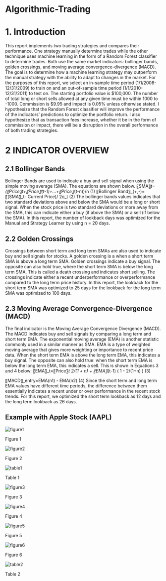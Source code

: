 # Algorithmic-Trading

# 1. Introduction
This report implements two trading strategies and compares their performance. One strategy manually determine trades while the other technique uses machine learning in the form of a Random Forest classifier to determine trades. Both use the same market indicators: bollinger bands, golden crossings, and moving average convergence-divergence (MACD). The goal is to determine how a machine learning strategy may outperform the manual strategy with the ability to adapt to changes in the market. For the purposes of this report, we select an in-sample time period (1/1/2008-12/31/2009) to train on and an out-of-sample time period (1/1/2010-12/31/2011) to test on. The starting portfolio value is $100,000. The number of total long or short sells allowed at any given time must be within 1000 to -1000. Commission is $9.95 and impact is 0.05% unless otherwise stated. I hypothesize that the Random Forest classifier will improve the performance of the indicators’ predictions to optimize the portfolio return. I also hypothesize that as transaction fees increase, whether it be in the form of commission or impact, there will be a disruption in the overall performance of both trading strategies.

# 2 INDICATOR OVERVIEW
## 2.1 Bollinger Bands
Bollinger Bands are used to indicate a buy and sell signal when using the simple moving average (SMA). The equations are shown below.
〖SMA〗_t=(〖Price〗_t+〖Price〗_(t-1)+...+〖Price〗_(t-n))/n                                          (1)
〖Bollinger Band〗_(+,-)= 〖(SMA〗_t- Current Price)/ 2σ_t                                               (2)
The bollinger bands values indicates that two standard deviations above and below the SMA would be a long or short signal. When the stock price is two standard deviations or more away from the SMA, this can indicate either a buy (if above the SMA) or a sell (if below the SMA). In this report, the number of lookback days was optimized for the Manual and Strategy Learner by using n = 20 days.

## 2.2 Golden Crossings
Crossings between short term and long term SMAs are also used to indicate buy and sell signals for stocks. A golden crossing is a when a short term SMA is above a long term SMA. Golden crossings indicate a buy signal. The opposite can also hold true, where the short term SMA is below the long term SMA. This is called a death crossing and indicates short selling. The crossings indicate either a recent underperformance or overperformance compared to the long term price history. In this report, the lookback for the short term SMA was optimized to 25 days for the lookback for the long term SMA was optimized to 100 days.

## 2.3 Moving Average Convergence-Divergence (MACD)
The final indicator is the Moving Average Convergence Divergence (MACD). The MACD indicates buy and sell signals by comparing a long term and short term EMA. The exponential moving average (EMA) is another statistic commonly used in a similar manner as SMA. EMA is a type of weighted moving average that gives more weighting or importance to recent price data. When the short term EMA is above the long term EMA, this indicates a buy signal. The opposite can also hold true: when the short term EMA is below the long term EMA, this indicates a sell. This is shown in Equations 3 and 4 below: 
〖EMA〗_t=〖Price〗_t  2/(1 + n)     +    〖EMA〗_(t-1) ( 1 -  2/(1+n)  )         (3)

〖MACD〗_entry=EMA(n1) - EMA(n2)                      (4)
Since the short term and long term EMA values have different time periods, the difference between them essentially indicates a recent under or over performance in the recent stock trends. For this report, we optimized the short term lookback as 12 days and the long term lookback as 26 days.

## Example with Apple Stock (AAPL)

![figure1](https://github.com/macy-mora-antoinette/Algorithmic-Trading/assets/112992304/9e2a3355-9373-4bc7-873a-6538fa7955a3)

Figure 1

![figure2](https://github.com/macy-mora-antoinette/Algorithmic-Trading/assets/112992304/88d28aff-a090-4ba1-9ee0-64665476f1e9)

Figure 2

![table1](https://github.com/macy-mora-antoinette/Algorithmic-Trading/assets/112992304/d919cd6f-2dee-4597-b14a-100c9ec13023)

Table 1

![figure3](https://github.com/macy-mora-antoinette/Algorithmic-Trading/assets/112992304/e817a646-019a-4733-82fa-c8e16414bc24)

Figure 3

![figure4](https://github.com/macy-mora-antoinette/Algorithmic-Trading/assets/112992304/972dc8d3-27bd-4d06-ad9b-453cc5d2a599)

Figure 4

![figure5](https://github.com/macy-mora-antoinette/Algorithmic-Trading/assets/112992304/560cb513-4e96-4cd6-a4c9-71c9e840bf8d)

Figure 5

![figure6](https://github.com/macy-mora-antoinette/Algorithmic-Trading/assets/112992304/3397cf71-2dab-4fba-a733-8ccc88afcd40)

Figure 6

![table2](https://github.com/macy-mora-antoinette/Algorithmic-Trading/assets/112992304/bb23d427-c79c-4bc5-a6db-45378589ecee)

Table 2



